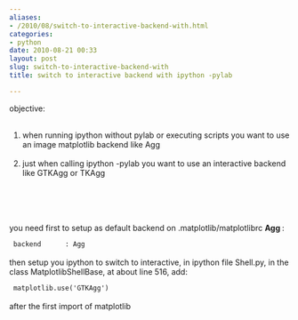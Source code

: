 ```yaml
---
aliases:
- /2010/08/switch-to-interactive-backend-with.html
categories:
- python
date: 2010-08-21 00:33
layout: post
slug: switch-to-interactive-backend-with
title: switch to interactive backend with ipython -pylab

---
```


<p>
 objective:
 <br/>
</p>
<ol>
 <br/>
 <li>
  when running ipython without pylab or executing scripts you want to use an image matplotlib backend like Agg
 </li>
 <br/>
 <li>
  just when calling ipython -pylab you want to use an interactive backend like GTKAgg or TKAgg
 </li>
 <br/>
</ol>
<br/>
<a name="more">
</a>
<br/>
<br/>
you need first to setup as default backend on .matplotlib/matplotlibrc
<strong>
 Agg
</strong>
:
<br/>
<code>
 backend      : Agg
</code>
<br/>
then setup you ipython to switch to interactive, in ipython file Shell.py, in the class MatplotlibShellBase, at about line 516, add:
<br/>
<code>
 matplotlib.use('GTKAgg')
</code>
<br/>
after the first import of matplotlib
